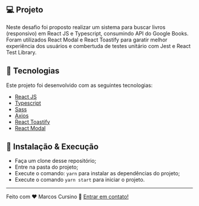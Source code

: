 ## 💻 Projeto

Neste desafio foi proposto realizar um sistema para buscar livros (responsivo) em React JS e Typescript, consumindo API do Google Books. Foram utilizados React Modal e React Toastify para garatir melhor experiência dos usuários e combertuda de testes unitário com Jest e React Test Library.

## 🚀 Tecnologias

Este projeto foi desenvolvido com as seguintes tecnologias:

- [React JS](https://reactjs.org)
- [Typescript](https://www.typescriptlang.org/)
- [Sass](https://sass-lang.com/)
- [Axios](https://github.com/axios/axios)
- [React Toastify](https://fkhadra.github.io/react-toastify/introduction)
- [React Modal](github.com/reactjs/react-modal)

## 🤔 Instalação & Execução

- Faça um clone desse repositório;
- Entre na pasta do projeto;
- Execute o comando: `yarn` para instalar as dependências do projeto;
- Execute o comando `yarn start` para iniciar o projeto.

---

Feito com ♥ Marcos Cursino 👋 [Entrar em contato!](https://www.linkedin.com/in/marcos-cursino/)
